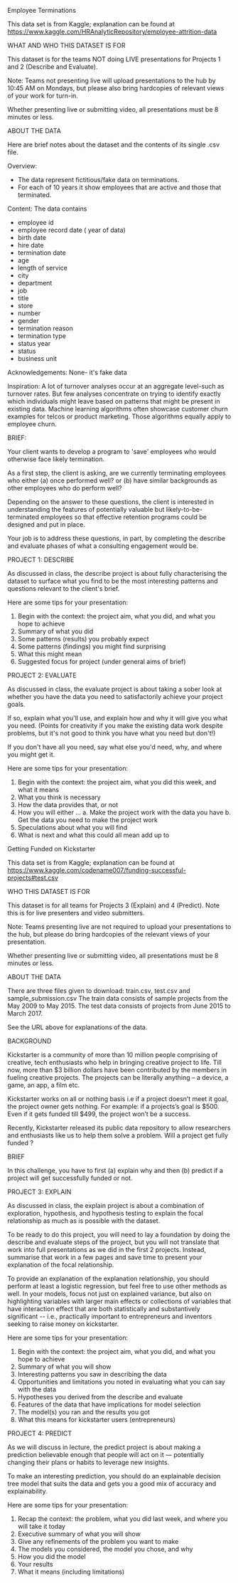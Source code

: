 Employee Terminations

This data set is from Kaggle; explanation can be found at
https://www.kaggle.com/HRAnalyticRepository/employee-attrition-data



WHAT AND WHO THIS DATASET IS FOR

This dataset is for the teams NOT doing LIVE presentations for Projects 1 and 2 (Describe and Evaluate).

Note: Teams not presenting live will upload presentations to the hub by 10:45 AM on Mondays, but please also bring hardcopies of  relevant views of your work for turn-in. 

Whether presenting live or submitting video, all presentations must be 8 minutes or less.



ABOUT THE DATA

Here are brief notes about the dataset and the contents of its single .csv file.

Overview:
- The data represent fictitious/fake data on terminations. 
- For each of 10 years it show employees that are active and those that terminated.

Content:
The data contains
- employee id 
- employee record date ( year of data) 
- birth date 
- hire date 
- termination date 
- age
- length of service
- city
- department
- job
- title
- store
- number 
- gender
- termination reason
- termination type
- status year
- status
- business unit

Acknowledgements:
None- it's fake data

Inspiration:
A lot of turnover analyses occur at an aggregate level-such as turnover rates. But few analyses concentrate on trying to identify exactly which individuals might leave based on patterns that might be present in existing data. Machine learning algorithms often showcase customer churn examples for telcos or product marketing. Those algorithms equally apply to employee churn.



BRIEF:

Your client wants to develop a program to 'save' employees who would otherwise face likely termination. 

As a first step, the client is asking, are we currently terminating employees who either 
(a) once performed well? or 
(b) have similar backgrounds as other employees who do perform well?

Depending on the answer to these questions, the client is interested in understanding the features of potentially valuable but likely-to-be-terminated employees so that effective retention programs could be designed and put in place. 

Your job is to address these questions, in part, by completing the describe and evaluate phases of what a consulting engagement would be. 



PROJECT 1: DESCRIBE

As discussed in class, the describe project is about fully characterising the dataset to surface what you find to be the most interesting patterns and questions relevant to the client's brief.

Here are some tips for your presentation:  
1. Begin with the context: the project aim, what you did, and what you hope to achieve  
2. Summary of what you did
3. Some patterns (results) you probably expect 
4. Some patterns (findings) you might find surprising
5. What this might mean
6. Suggested focus for project (under general aims of brief)



PROJECT 2: EVALUATE

As discussed in class, the evaluate project is about taking a sober look at whether you have the data you need to satisfactorily achieve your project goals. 

If so, explain what you'll use, and explain how and why it will give you what you need. (Points for creativity if you make the existing data work despite problems, but it's not good to think you have what you need but don't!) 

If you don't have all you need, say what else you'd need, why, and where you might get it. 

Here are some tips for your presentation:  
1. Begin with the context: the project aim, what you did this week, and what it means  
2. What you think is necessary
3. How the data provides that, or not 
4. How you will either ...
	a. Make the project work with the data you have
	b. Get the data you need to make the project work 
5. Speculations about what you will find
6. What is next and what this could all mean add up to 

Getting Funded on Kickstarter

This data set is from Kaggle; explanation can be found at
https://www.kaggle.com/codename007/funding-successful-projects#test.csv



WHO THIS DATASET IS FOR

This dataset is for all teams for Projects 3 (Explain) and 4 (Predict). Note this is for live presenters and video submitters.

Note: Teams presenting live are not required to upload your presentations to the hub, but please do bring hardcopies of the relevant views of your presentation. 

Whether presenting live or submitting video, all presentations must be 8 minutes or less.



ABOUT THE DATA 

There are three files given to download: train.csv, test.csv and sample_submission.csv The train data consists of sample projects from the May 2009 to May 2015. The test data consists of projects from June 2015 to March 2017.

See the URL above for explanations of the data.


BACKGROUND

Kickstarter is a community of more than 10 million people comprising of creative, tech enthusiasts who help in bringing creative project to life. Till now, more than $3 billion dollars have been contributed by the members in fueling creative projects. The projects can be literally anything – a device, a game, an app, a film etc.

Kickstarter works on all or nothing basis i.e if a project doesn’t meet it goal, the project owner gets nothing. For example: if a projects’s goal is $500. Even if it gets funded till $499, the project won’t be a success.

Recently, Kickstarter released its public data repository to allow researchers and enthusiasts like us to help them solve a problem. Will a project get fully funded ?



BRIEF

In this challenge, you have to first (a) explain why and then (b) predict if a project will get successfully funded or not.



PROJECT 3: EXPLAIN

As discussed in class, the explain project is about a combination of exploration, hypothesis, and hypothesis testing to explain the focal relationship as much as is possible with the dataset.

To be ready to do this project, you will need to lay a foundation by doing the describe and evaluate steps of the project, but you will not translate that work into full presentations as we did in the first 2 projects. Instead, summarise that work in a few pages and save time to present your explanation of the focal relationship.

To provide an explanation of the explanation relationship, you should perform at least a logistic regression, but feel free to use other methods as well. In your models, focus not just on explained variance, but also on highlighting variables with larger main effects or collections of variables that have interaction effect that are both statistically and substantively significant -- i.e., practically important to entrepreneurs and inventors seeking to raise money on kickstarter.  

Here are some tips for your presentation:  
1. Begin with the context: the project aim, what you did, and what you hope to achieve  
2. Summary of what you will show
3. Interesting patterns you saw in describing the data 
4. Opportunities and limitations you noted in evaluating what you can say with the data 
4. Hypotheses you derived from the describe and evaluate
5. Features of the data that have implications for model selection
6. The model(s) you ran and the results you got
7. What this means for kickstarter users (entrepreneurs) 



PROJECT 4: PREDICT

As we will discuss in lecture, the predict project is about making a prediction believable enough that people will act on it — potentially changing their plans or habits to leverage new insights.  

To make an interesting prediction, you should do an explainable decision tree model that suits the data and gets you a good mix of accuracy and explainability.
 
Here are some tips for your presentation:  
1. Recap the context: the problem, what you did last week, and where you will take it today   
2. Executive summary of what you will show
3. Give any refinements of the problem you want to make
4. The models you considered, the model you chose, and why 
5. How you did the model
6. Your results
7. What it means (including limitations)
